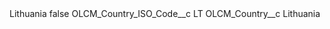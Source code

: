 <?xml version="1.0" encoding="UTF-8"?>
<CustomMetadata xmlns="http://soap.sforce.com/2006/04/metadata" xmlns:xsi="http://www.w3.org/2001/XMLSchema-instance" xmlns:xsd="http://www.w3.org/2001/XMLSchema">
    <label>Lithuania</label>
    <protected>false</protected>
    <values>
        <field>OLCM_Country_ISO_Code__c</field>
        <value xsi:type="xsd:string">LT</value>
    </values>
    <values>
        <field>OLCM_Country__c</field>
        <value xsi:type="xsd:string">Lithuania</value>
    </values>
</CustomMetadata>
